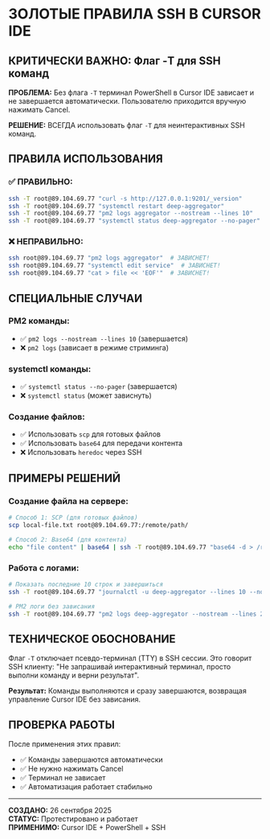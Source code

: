 # ЗОЛОТЫЕ ПРАВИЛА SSH В CURSOR IDE

## КРИТИЧЕСКИ ВАЖНО: Флаг -T для SSH команд

**ПРОБЛЕМА:** Без флага `-T` терминал PowerShell в Cursor IDE зависает и не завершается автоматически. Пользователю приходится вручную нажимать Cancel.

**РЕШЕНИЕ:** ВСЕГДА использовать флаг `-T` для неинтерактивных SSH команд.

## ПРАВИЛА ИСПОЛЬЗОВАНИЯ

### ✅ ПРАВИЛЬНО:
```bash
ssh -T root@89.104.69.77 "curl -s http://127.0.0.1:9201/_version"
ssh -T root@89.104.69.77 "systemctl restart deep-aggregator"
ssh -T root@89.104.69.77 "pm2 logs aggregator --nostream --lines 10"
ssh -T root@89.104.69.77 "systemctl status deep-aggregator --no-pager"
```

### ❌ НЕПРАВИЛЬНО:
```bash
ssh root@89.104.69.77 "pm2 logs aggregator"  # ЗАВИСНЕТ!
ssh root@89.104.69.77 "systemctl edit service"  # ЗАВИСНЕТ!
ssh root@89.104.69.77 "cat > file << 'EOF'"  # ЗАВИСНЕТ!
```

## СПЕЦИАЛЬНЫЕ СЛУЧАИ

### PM2 команды:
- ✅ `pm2 logs --nostream --lines 10` (завершается)
- ❌ `pm2 logs` (зависает в режиме стриминга)

### systemctl команды:
- ✅ `systemctl status --no-pager` (завершается)
- ❌ `systemctl status` (может зависнуть)

### Создание файлов:
- ✅ Использовать `scp` для готовых файлов
- ✅ Использовать `base64` для передачи контента
- ❌ Использовать `heredoc` через SSH

## ПРИМЕРЫ РЕШЕНИЙ

### Создание файла на сервере:
```bash
# Способ 1: SCP (для готовых файлов)
scp local-file.txt root@89.104.69.77:/remote/path/

# Способ 2: Base64 (для контента)
echo "file content" | base64 | ssh -T root@89.104.69.77 "base64 -d > /remote/path/file.txt"
```

### Работа с логами:
```bash
# Показать последние 10 строк и завершиться
ssh -T root@89.104.69.77 "journalctl -u deep-aggregator --lines 10 --no-pager"

# PM2 логи без зависания
ssh -T root@89.104.69.77 "pm2 logs deep-aggregator --nostream --lines 20"
```

## ТЕХНИЧЕСКОЕ ОБОСНОВАНИЕ

Флаг `-T` отключает псевдо-терминал (TTY) в SSH сессии. Это говорит SSH клиенту: "Не запрашивай интерактивный терминал, просто выполни команду и верни результат".

**Результат:** Команды выполняются и сразу завершаются, возвращая управление Cursor IDE без зависания.

## ПРОВЕРКА РАБОТЫ

После применения этих правил:
- ✅ Команды завершаются автоматически
- ✅ Не нужно нажимать Cancel
- ✅ Терминал не зависает
- ✅ Автоматизация работает стабильно

---
**СОЗДАНО:** 26 сентября 2025  
**СТАТУС:** Протестировано и работает  
**ПРИМЕНИМО:** Cursor IDE + PowerShell + SSH
